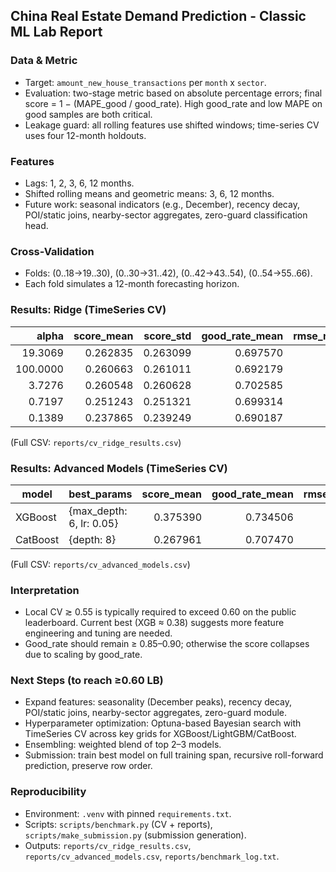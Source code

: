 ## China Real Estate Demand Prediction - Classic ML Lab Report

### Data & Metric
- Target: `amount_new_house_transactions` per `month` x `sector`.
- Evaluation: two-stage metric based on absolute percentage errors; final score = 1 − (MAPE_good / good_rate). High good_rate and low MAPE on good samples are both critical.
- Leakage guard: all rolling features use shifted windows; time-series CV uses four 12-month holdouts.

### Features
- Lags: 1, 2, 3, 6, 12 months.
- Shifted rolling means and geometric means: 3, 6, 12 months.
- Future work: seasonal indicators (e.g., December), recency decay, POI/static joins, nearby-sector aggregates, zero-guard classification head.

### Cross-Validation
- Folds: (0..18→19..30), (0..30→31..42), (0..42→43..54), (0..54→55..66).
- Each fold simulates a 12-month forecasting horizon.

### Results: Ridge (TimeSeries CV)

| alpha | score_mean | score_std | good_rate_mean | rmse_mean | mape_mean |
|---:|---:|---:|---:|---:|---:|
| 19.3069 | 0.262835 | 0.263099 | 0.697570 |  |  |
| 100.0000 | 0.260663 | 0.261011 | 0.692179 |  |  |
| 3.7276 | 0.260548 | 0.260628 | 0.702585 |  |  |
| 0.7197 | 0.251243 | 0.251321 | 0.699314 |  |  |
| 0.1389 | 0.237865 | 0.239249 | 0.690187 |  |  |

(Full CSV: `reports/cv_ridge_results.csv`)

### Results: Advanced Models (TimeSeries CV)

| model | best_params | score_mean | good_rate_mean | rmse_mean | mape_mean |
|---|---|---:|---:|---:|---:|
| XGBoost | {max_depth: 6, lr: 0.05} | 0.375390 | 0.734506 |  |  |
| CatBoost | {depth: 8} | 0.267961 | 0.707470 |  |  |

(Full CSV: `reports/cv_advanced_models.csv`)

### Interpretation
- Local CV ≳ 0.55 is typically required to exceed 0.60 on the public leaderboard. Current best (XGB ≈ 0.38) suggests more feature engineering and tuning are needed.
- Good_rate should remain ≥ 0.85–0.90; otherwise the score collapses due to scaling by good_rate.

### Next Steps (to reach ≥0.60 LB)
- Expand features: seasonality (December peaks), recency decay, POI/static joins, nearby-sector aggregates, zero-guard module.
- Hyperparameter optimization: Optuna-based Bayesian search with TimeSeries CV across key grids for XGBoost/LightGBM/CatBoost.
- Ensembling: weighted blend of top 2–3 models.
- Submission: train best model on full training span, recursive roll-forward prediction, preserve row order.

### Reproducibility
- Environment: `.venv` with pinned `requirements.txt`.
- Scripts: `scripts/benchmark.py` (CV + reports), `scripts/make_submission.py` (submission generation).
- Outputs: `reports/cv_ridge_results.csv`, `reports/cv_advanced_models.csv`, `reports/benchmark_log.txt`.
